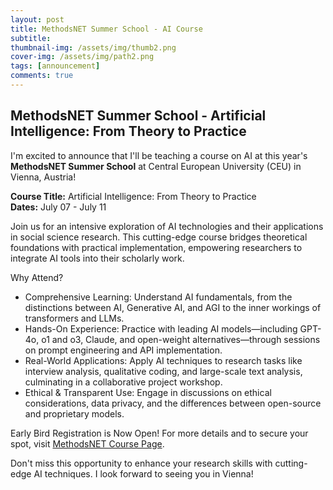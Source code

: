 ```yaml
---
layout: post
title: MethodsNET Summer School - AI Course
subtitle: 
thumbnail-img: /assets/img/thumb2.png
cover-img: /assets/img/path2.png
tags: [announcement]
comments: true
---
```


## MethodsNET Summer School - Artificial Intelligence: From Theory to Practice ##

I'm excited to announce that I'll be teaching a course on AI at this year's **MethodsNET Summer School** at Central European University (CEU) in Vienna, Austria!

**Course Title:** Artificial Intelligence: From Theory to Practice \
**Dates:** July 07 - July 11

Join us for an intensive exploration of AI technologies and their applications in social science research. This cutting-edge course bridges theoretical foundations with practical implementation, empowering researchers to integrate AI tools into their scholarly work.

Why Attend?

- Comprehensive Learning: Understand AI fundamentals, from the distinctions between AI, Generative AI, and AGI to the inner workings of transformers and LLMs.
- Hands-On Experience: Practice with leading AI models—including GPT-4o, o1 and o3, Claude, and open-weight alternatives—through sessions on prompt engineering and API implementation.
- Real-World Applications: Apply AI techniques to research tasks like interview analysis, qualitative coding, and large-scale text analysis, culminating in a collaborative project workshop.
- Ethical & Transparent Use: Engage in discussions on ethical considerations, data privacy, and the differences between open-source and proprietary models.

Early Bird Registration is Now Open!
For more details and to secure your spot, visit [MethodsNET Course Page](https://methodsnet.org/course/d01-06pm-artificial-intelligence-theory-and-practice/).

Don't miss this opportunity to enhance your research skills with cutting-edge AI techniques. I look forward to seeing you in Vienna!


